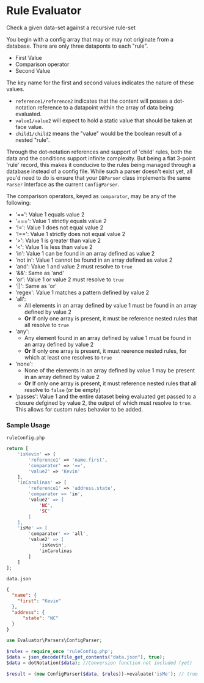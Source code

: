 # Rule Evaluator
Check a given data-set against a recursive rule-set

You begin with a config array that may or may not originate from a database. There are only three dataponts to each "rule".
- First Value
- Comparison operator
- Second Value

The key name for the first and second values indicates the nature of these values.
- `reference1/reference2` indicates that the content will posses a dot-notation reference to a datapoint within the array of data being evaluated.
- `value1/value2` will expect to hold a static value that should be taken at face value.
- `child1/child2` means the "value" would be the boolean result of a nested "rule".

Through the dot-notation references and support of 'child' rules, both the data and the conditions support infinite complexity. But being a flat 3-point 'rule' record, this makes it conducive to the rules being managed through a database instead of a config file. While such a parser doesn't exist yet, all you'd need to do is ensure that your `DBParser` class implements the same `Parser` interface as the current `ConfigParser`.

The comparison operators, keyed as `comparator`, may be any of the following:

- '==': Value 1 equals value 2
- '===': Value 1 strictly equals value 2
- '!=': Value 1 does not equal value 2
- '!==': Value 1 strictly does not equal value 2
- '>': Value 1 is greater than value 2
- '<': Value 1 is less than value 2
- 'in': Value 1 can be found in an array defined as value 2
- 'not in': Value 1 cannot be found in an array defined as value 2
- 'and': Value 1 and value 2 must resolve to `true`
- '&&': Same as 'and'
- 'or': Value 1 or value 2 must resolve to `true`
- '||': Same as 'or'
- 'regex': Value 1 matches a pattern defined by value 2
- 'all':
  - All elements in an array defined by value 1 must be found in an array defined by value 2
  - **Or** If only one array is present, it must be reference nested rules that all resolve to `true`
- 'any':
  - Any element found in an array defined by value 1 must be found in an array defined by value 2
  - **Or** If only one array is present, it must reerence nested rules, for which at least one resolves to `true`
- 'none':
  - None of the elements in an array defined by value 1 may be present in an array defined by value 2
  - **Or** If only one array is present, it must reference nested rules that all resolve to `false` (or be empty)
- 'passes': Value 1 and the entire dataset being evaluated get passed to a closure defgined by value 2, the output of which must resolve to `true`. This allows for custom rules behavior to be added.

### Sample Usage ###

`ruleConfig.php`
```php
return [
    'isKevin' => [
        'reference1' => 'name.first',
        'comparator' => '==',
        'value2' => 'Kevin'
    ],
    'inCarolinas' => [
        'reference1' => 'address.state',
        'comparator => 'in',
        'value2' => [
            'NC',
            'SC'
        ]
    ],
    'isMe' => [
        'comparator' => 'all',
        'value2' => [
            'isKevin',
            'inCarolinas
        ]
    ]
];
```

`data.json`
```json
{
  "name": {
    "first": "Kevin"
  },
  "address": {
      "state": "NC"
  }
}
```

```php
use Evaluator\Parsers\ConfigParser;

$rules = require_once 'ruleConfig.php';
$data = json_decode(file_get_contents("data.json"), true);
$data = dotNotation($data); //Conversion function not included (yet)

$result = (new ConfigParser($data, $rules))->evaluate('isMe'); // true
```
